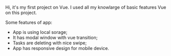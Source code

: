 Hi, it's my first project on Vue. I used all my knowlarge of basic features Vue on this project.

Some features of app:
- App is using local sorage;
- It has modal window with vue transition;
- Tasks are deleting with nice swipe;
- App has responsive design for mobile device.
